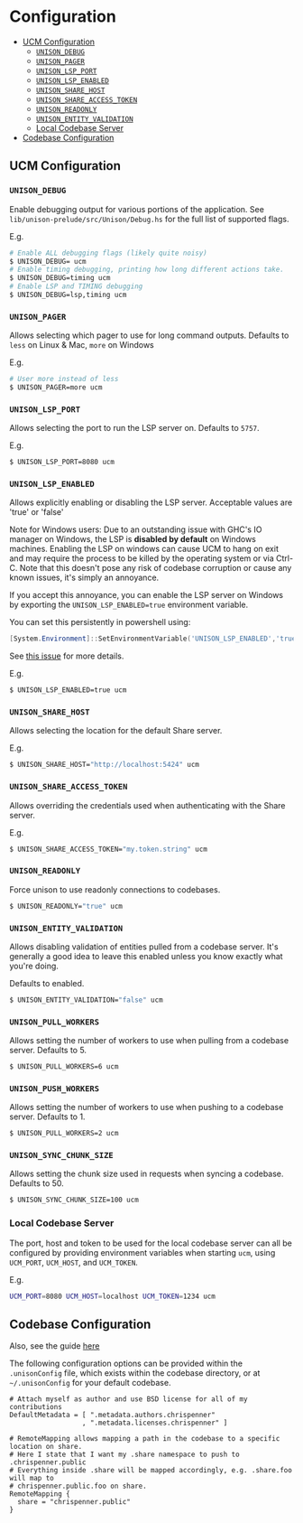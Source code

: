 # Configuration

  - [UCM Configuration](#ucm-configuration)
      - [`UNISON_DEBUG`](#unison_debug)
      - [`UNISON_PAGER`](#unison_pager)
      - [`UNISON_LSP_PORT`](#unison_lsp_port)
      - [`UNISON_LSP_ENABLED`](#unison_lsp_enabled)
      - [`UNISON_SHARE_HOST`](#unison_share_host)
      - [`UNISON_SHARE_ACCESS_TOKEN`](#unison_share_access_token)
      - [`UNISON_READONLY`](#unison_readonly)
      - [`UNISON_ENTITY_VALIDATION`](#unison_entity_validation)
      - [Local Codebase Server](#local-codebase-server)
  - [Codebase Configuration](#codebase-configuration)

## UCM Configuration

### `UNISON_DEBUG`

Enable debugging output for various portions of the application.
See `lib/unison-prelude/src/Unison/Debug.hs` for the full list of supported flags.

E.g.

``` sh
# Enable ALL debugging flags (likely quite noisy)
$ UNISON_DEBUG= ucm
# Enable timing debugging, printing how long different actions take.
$ UNISON_DEBUG=timing ucm
# Enable LSP and TIMING debugging
$ UNISON_DEBUG=lsp,timing ucm
```

### `UNISON_PAGER`

Allows selecting which pager to use for long command outputs.
Defaults to `less` on Linux & Mac, `more` on Windows

E.g.

``` sh
# User more instead of less
$ UNISON_PAGER=more ucm
```

### `UNISON_LSP_PORT`

Allows selecting the port to run the LSP server on. Defaults to `5757`.

E.g.

``` sh
$ UNISON_LSP_PORT=8080 ucm
```

### `UNISON_LSP_ENABLED`

Allows explicitly enabling or disabling the LSP server.
Acceptable values are 'true' or 'false'

Note for Windows users: Due to an outstanding issue with GHC's IO manager on Windows, the LSP is **disabled by default** on Windows machines.
Enabling the LSP on windows can cause UCM to hang on exit and may require the process to be killed by the operating system or via Ctrl-C.
Note that this doesn't pose any risk of codebase corruption or cause any known issues, it's simply an annoyance.

If you accept this annoyance, you can enable the LSP server on Windows by exporting the `UNISON_LSP_ENABLED=true` environment variable.

You can set this persistently in powershell using:

``` powershell
[System.Environment]::SetEnvironmentVariable('UNISON_LSP_ENABLED','true')
```

See [this issue](https://github.com/unisonweb/unison/issues/3487) for more details.

E.g.

``` sh
$ UNISON_LSP_ENABLED=true ucm
```

### `UNISON_SHARE_HOST`

Allows selecting the location for the default Share server.

E.g.

``` sh
$ UNISON_SHARE_HOST="http://localhost:5424" ucm
```

### `UNISON_SHARE_ACCESS_TOKEN`

Allows overriding the credentials used when authenticating with the Share server.

E.g.

``` sh
$ UNISON_SHARE_ACCESS_TOKEN="my.token.string" ucm
```

### `UNISON_READONLY`

Force unison to use readonly connections to codebases.

``` sh
$ UNISON_READONLY="true" ucm
```

### `UNISON_ENTITY_VALIDATION`

Allows disabling validation of entities pulled from a codebase server.
It's generally a good idea to leave this enabled unless you know exactly what you're doing.

Defaults to enabled.

``` sh
$ UNISON_ENTITY_VALIDATION="false" ucm
```

### `UNISON_PULL_WORKERS`

Allows setting the number of workers to use when pulling from a codebase server.
Defaults to 5.

``` sh
$ UNISON_PULL_WORKERS=6 ucm
```

### `UNISON_PUSH_WORKERS`

Allows setting the number of workers to use when pushing to a codebase server.
Defaults to 1.

``` sh
$ UNISON_PULL_WORKERS=2 ucm
```

### `UNISON_SYNC_CHUNK_SIZE`

Allows setting the chunk size used in requests when syncing a codebase.
Defaults to 50.

``` sh
$ UNISON_SYNC_CHUNK_SIZE=100 ucm
```

### Local Codebase Server

The port, host and token to be used for the local codebase server can all be configured by providing environment
variables when starting `ucm`, using `UCM_PORT`, `UCM_HOST`, and `UCM_TOKEN`.

E.g.

``` sh
UCM_PORT=8080 UCM_HOST=localhost UCM_TOKEN=1234 ucm
```

## Codebase Configuration

Also, see the guide [here](https://www.unison-lang.org/learn/tooling/configuration/)

The following configuration options can be provided within the `.unisonConfig` file,
which exists within the codebase directory, or at `~/.unisonConfig` for your default codebase.

``` 
# Attach myself as author and use BSD license for all of my contributions
DefaultMetadata = [ ".metadata.authors.chrispenner"
                  , ".metadata.licenses.chrispenner" ]

# RemoteMapping allows mapping a path in the codebase to a specific location on share.
# Here I state that I want my .share namespace to push to .chrispenner.public
# Everything inside .share will be mapped accordingly, e.g. .share.foo will map to
# chrispenner.public.foo on share.
RemoteMapping {
  share = "chrispenner.public"
}
```
